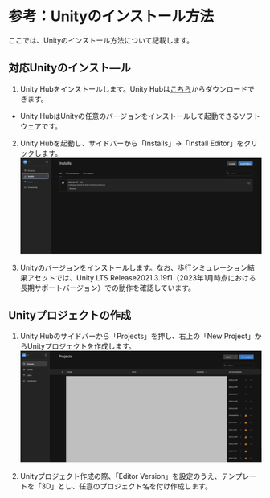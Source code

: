 # 参考：Unityのインストール方法
ここでは、Unityのインストール方法について記載します。

## 対応Unityのインスト―ル
1. Unity Hubをインストールします。Unity Hubは[こちら](https://unity.com/ja/unity-hub)からダウンロードできます。
- Unity HubはUnityの任意のバージョンをインストールして起動できるソフトウェアです。

2. Unity Hubを起動し、サイドバーから「Installs」→「Install Editor」をクリックします。
![](../images/unity-version-install.png)

3. Unityのバージョンをインストールします。なお、歩行シミュレーション結果アセットでは、Unity LTS Release2021.3.19f1（2023年1月時点における長期サポートバージョン）での動作を確認しています。

## Unityプロジェクトの作成
1. Unity Hubのサイドバーから「Projects」を押し、右上の「New Project」からUnityプロジェクトを作成します。
![](../images/unity-create-project.png)

2. Unityプロジェクト作成の際、「Editor Version」を設定のうえ、テンプレートを「3D」とし、任意のプロジェクト名を付け作成します。

